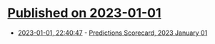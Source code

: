 # [Published on 2023-01-01](index.md)

* [2023-01-01, 22:40:47](https://lobste.rs/s/lnrjqn/predictions_scorecard_2023_january_01) - [Predictions Scorecard, 2023 January 01](https://rodneybrooks.com/predictions-scorecard-2023-january-01/)
